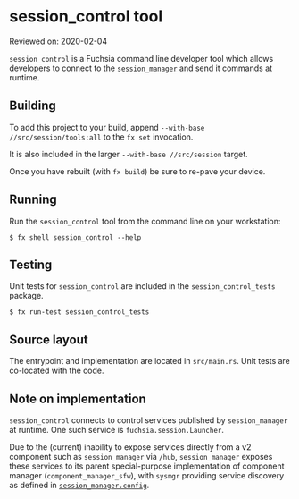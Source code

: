 # session_control tool
Reviewed on: 2020-02-04

`session_control` is a Fuchsia command line developer tool which allows developers to connect to the [`session_manager`](/src/session/bin/session_manager/README.md) and send it commands at runtime.

## Building

To add this project to your build, append `--with-base //src/session/tools:all` to the `fx set` invocation.

It is also included in the larger `--with-base //src/session` target.

Once you have rebuilt (with `fx build`) be sure to re-pave your device.

## Running

Run the `session_control` tool from the command line on your workstation:

```
$ fx shell session_control --help
```

## Testing

Unit tests for `session_control` are included in the `session_control_tests` package.

```
$ fx run-test session_control_tests
```

## Source layout

The entrypoint and implementation are located in `src/main.rs`. Unit tests are co-located with the code.

## Note on implementation

`session_control` connects to control services published by `session_manager` at runtime. One such service is `fuchsia.session.Launcher`.

Due to the (current) inability to expose services directly from a v2 component such as `session_manager` via `/hub`, `session_manager` exposes these services to its parent special-purpose implementation of component manager (`component_manager_sfw`), with `sysmgr` providing service discovery as defined in [`session_manager.config`](/src/session/bin/session_manager/meta/session_manager.config).